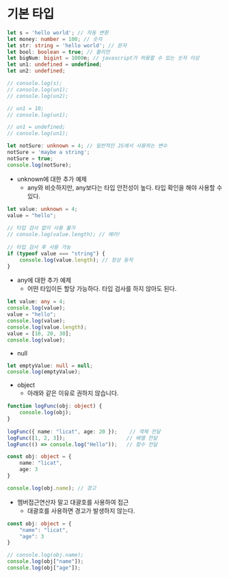 # 기본 타입

```ts
let s = 'hello world'; // 자동 변환
let money: number = 100; // 숫자
let str: string = 'hello world'; // 문자
let bool: boolean = true; // 불리언
let bigNum: bigint = 1000n; // javascript가 허용할 수 있는 숫자 이상
let un1: undefined = undefined;
let un2: undefined;

// console.log(s);
// console.log(un1);
// console.log(un2);

// un1 = 10;
// console.log(un1);

// un1 = undefined;
// console.log(un1);

let notSure: unknown = 4; // 일반적인 JS에서 사용하는 변수
notSure = 'maybe a string';
notSure = true;
console.log(notSure);
```

* unknown에 대한 추가 예제
    * any와 비슷하지만, any보다는 타입 안전성이 높다. 타입 확인을 해야 사용할 수 있다.

```ts
let value: unknown = 4;
value = "hello";
 
// 타입 검사 없이 사용 불가
// console.log(value.length); // 에러!
 
// 타입 검사 후 사용 가능
if (typeof value === "string") {
    console.log(value.length); // 정상 동작
}
```

* any에 대한 추가 예제
    * 어떤 타입이든 할당 가능하다. 타입 검사를 하지 않아도 된다.
```ts
let value: any = 4;
console.log(value);
value = "hello";
console.log(value);
console.log(value.length);
value = [10, 20, 30];
console.log(value);
```

* null

```ts
let emptyValue: null = null;
console.log(emptyValue);
```

* object
    * 아래와 같은 이유로 권하지 않습니다.
```ts
function logFunc(obj: object) {
    console.log(obj);
}
 
logFunc({ name: "licat", age: 20 });    // 객체 전달
logFunc([1, 2, 3]);                    // 배열 전달
logFunc(() => console.log("Hello"));   // 함수 전달
```

```ts
const obj: object = {
    name: "licat",
    age: 3
}

console.log(obj.name); // 경고
```

* 멤버접근연산자 말고 대괄호를 사용하여 접근
    * 대괄호를 사용하면 경고가 발생하지 않는다.
```ts
const obj: object = {
    "name": "licat",
    "age": 3
}

// console.log(obj.name);
console.log(obj["name"]);
console.log(obj["age"]);
```